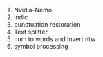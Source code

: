 1. Nvidia-Nemo
2. indic
3. punctuation restoration
4. Text splitter
5. num to words and Invert ntw
6. symbol processing
